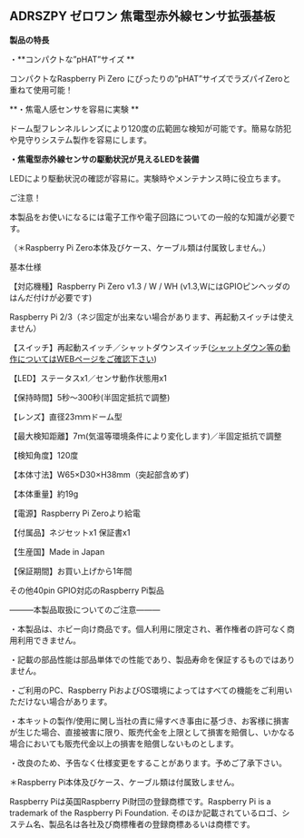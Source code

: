 <!--
---
name: ADRSZPY
class: board
type: other
formfactor: pHAT
manufacturer: BitTradeOne
description: ADRSZPY ゼロワン 焦電型赤外線センサ拡張基板
url: http://bit-trade-one.co.jp/product/module/adrszpy/
github: https://github.com/bit-trade-one/RasPi-Zero-One-Series/tree/master/1st/ADRSZPY_Pyroelectric_Sensor
buy: http://btoshop.jp/2018/07/02/4562469771861/
image: 'adrszpy.png'
pincount: 40
eeprom: no
power:
  '1':
  '2':
ground:
  '6':
  '9':
  '14':
  '20':
  '25':
  '30':
  '34':
  '39':
pin:
  '29':
    name: Enable
    mode: input
    active: high
  '31':
    name: ShutDownSW
    mode: input
    active: low
  '37':
    name: StatusLED
    mode: output
    active: high
-->
ADRSZPY ゼロワン 焦電型赤外線センサ拡張基板
--------------------------
<!--
[

<img alt="WP-製品紹介M44-ADRSZPY-MAIN" class="alignnone size-full wp-image-7561" height="300" sizes="(max-width: 696px) 100vw, 696px" src="http://bit-trade-one.co.jp/wp/wp-content/uploads/2018/06/f2af38775904f423457c1ae0aa77f3fb.png" srcset="http://bit-trade-one.co.jp/wp/wp-content/uploads/2018/06/f2af38775904f423457c1ae0aa77f3fb.png 696w, http://bit-trade-one.co.jp/wp/wp-content/uploads/2018/06/f2af38775904f423457c1ae0aa77f3fb-300x129.png 300w" width="696"/>

![WP-製品紹介M44-ADRSZPY-MAIN](data:image/svg+xml,%3Csvg%20xmlns=%22http://www.w3.org/2000/svg%22%20viewBox=%220%200%20696%20300%22%3E%3C/svg%3E)](http://bit-trade-one.co.jp/wp/wp-content/uploads/2018/06/f2af38775904f423457c1ae0aa77f3fb.png)
-->

**製品の特長**

・**コンパクトな”pHAT”サイズ  **

コンパクトなRaspberry Pi Zero にぴったりの”pHAT”サイズでラズパイZeroと重ねて使用可能！

**・焦電人感センサを容易に実験 **

ドーム型フレンネルレンズにより120度の広範囲な検知が可能です。簡易な防犯や見守りシステム製作を容易にします。

**・焦電型赤外線センサの駆動状況が見えるLEDを装備**

LEDにより駆動状況の確認が容易に。実験時やメンテナンス時に役立ちます。
<!--
[](http://bit-trade-one.co.jp/wp/wp-content/uploads/2018/07/adrszPY.zip)**[ゼロワン使用法・サンプルプログラムはこちら（GitHub）](https://github.com/bit-trade-one/RasPi-Zero-One-Series)**
===================================================================================================================================================================

各部の名称

<img alt="" class="wp-image-8099" sizes="(max-width: 693px) 100vw, 693px" src="http://bit-trade-one.co.jp/wp/wp-content/uploads/2018/09/833b8670e08a918223faed9415d816d1-1.png" srcset="http://bit-trade-one.co.jp/wp/wp-content/uploads/2018/09/833b8670e08a918223faed9415d816d1-1.png 693w, http://bit-trade-one.co.jp/wp/wp-content/uploads/2018/09/833b8670e08a918223faed9415d816d1-1-300x113.png 300w"/>

![](data:image/svg+xml,%3Csvg%20xmlns=%22http://www.w3.org/2000/svg%22%20viewBox=%220%200%20%20%22%3E%3C/svg%3E)
-->

 ご注意！          

本製品をお使いになるには電子工作や電子回路についての一般的な知識が必要です。   

（＊Raspberry Pi Zero本体及びケース、ケーブル類は付属致しません。）    

基本仕様          

【対応機種】Raspberry Pi Zero v1.3 / W / WH (v1.3,WにはGPIOピンヘッダのはんだ付けが必要です)

Raspberry Pi 2/3（ネジ固定が出来ない場合があります、再起動スイッチは使えません）

【スイッチ】再起動スイッチ／シャットダウンスイッチ([シャットダウン等の動作についてはWEBページをご確認下さい](http://bit-trade-one.co.jp/blog/201807032/ "ラズパイゼロワンシリーズ シャットダウンスイッチ/RUNスイッチ使用手順"))

【LED】ステータスx1／センサ動作状態用x1

【保持時間】5秒～300秒(半固定抵抗で調整)

【レンズ】直径23ｍｍドーム型

【最大検知距離】7ｍ(気温等環境条件により変化します)／半固定抵抗で調整

【検知角度】120度

【本体寸法】W65×D30×H38mm（突起部含めず)

【本体重量】約19g

【電源】Raspberry Pi Zeroより給電

【付属品】ネジセットx1 保証書x1

【生産国】Made in Japan

【保証期間】お買い上げから1年間

その他40pin GPIO対応のRaspberry Pi製品          

―――本製品取扱についてのご注意―――       

・本製品は、ホビー向け商品です。個人利用に限定され、著作権者の許可なく商用利用できません。  

・記載の部品性能は部品単体での性能であり、製品寿命を保証するものではありません。   

・ご利用のPC、Raspberry PiおよびOS環境によってはすべての機能をご利用いただけない場合があります。 

・本キットの製作/使用に関し当社の責に帰すべき事由に基づき、お客様に損害が生じた場合、直接被害に限り、販売代金を上限として損害を賠償し、いかなる場合においても販売代金以上の損害を賠償しないものとします。

・改良のため、予告なく仕様変更をすることがあります。予めご了承下さい。    

＊Raspberry Pi本体及びケース、ケーブル類は付属致しません。     

Raspberry Piは英国Raspberry Pi財団の登録商標です。Raspberry Pi is a trademark of the Raspberry Pi Foundation. そのほか記載されているロゴ、システム名、製品名は各社及び商標権者の登録商標あるいは商標です。
